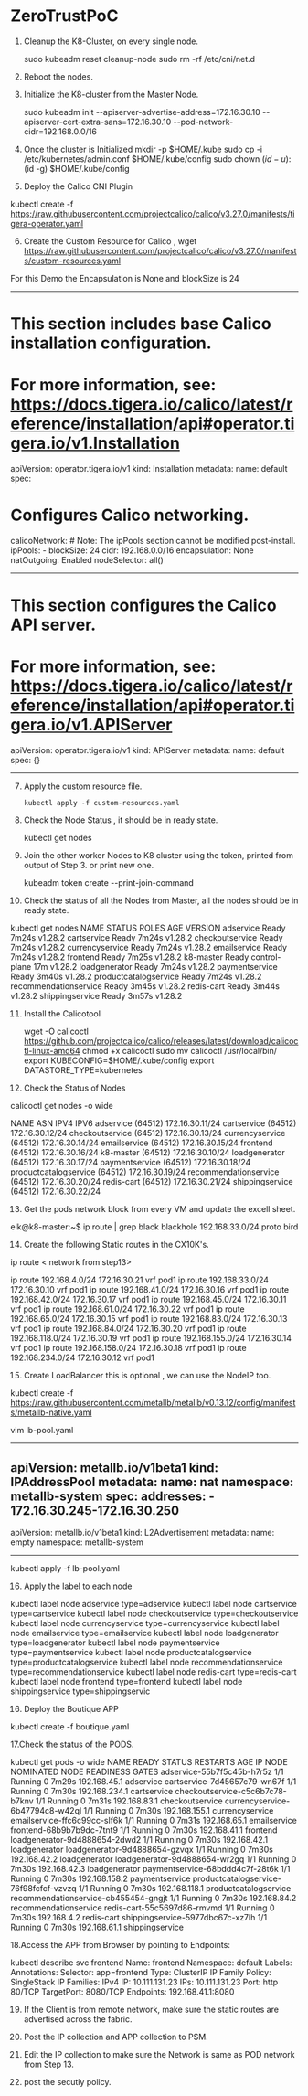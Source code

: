 # ZeroTrustPoC

1. Cleanup the K8-Cluster, on every single node.
   
    sudo kubeadm reset cleanup-node
	sudo rm -rf /etc/cni/net.d 
	
2. Reboot the nodes.

3.  Initialize the K8-cluster from the Master Node.

       sudo kubeadm init --apiserver-advertise-address=172.16.30.10 --apiserver-cert-extra-sans=172.16.30.10 --pod-network-cidr=192.168.0.0/16
	   
4. Once the cluster is Initialized 
  mkdir -p $HOME/.kube
  sudo cp -i /etc/kubernetes/admin.conf $HOME/.kube/config
  sudo chown $(id -u):$(id -g) $HOME/.kube/config

5. Deploy the Calico CNI Plugin

kubectl create -f https://raw.githubusercontent.com/projectcalico/calico/v3.27.0/manifests/tigera-operator.yaml

6. Create the Custom Resource for Calico , 
       wget https://raw.githubusercontent.com/projectcalico/calico/v3.27.0/manifests/custom-resources.yaml

For this Demo the Encapsulation is None and blockSize is 24 

****************************************************************************************************************************   
# This section includes base Calico installation configuration.
# For more information, see: https://docs.tigera.io/calico/latest/reference/installation/api#operator.tigera.io/v1.Installation
apiVersion: operator.tigera.io/v1
kind: Installation
metadata:
  name: default
spec:
  # Configures Calico networking.
  calicoNetwork:
    # Note: The ipPools section cannot be modified post-install.
    ipPools:
    - blockSize: 24
      cidr: 192.168.0.0/16
      encapsulation: None
      natOutgoing: Enabled
      nodeSelector: all()

---

# This section configures the Calico API server.
# For more information, see: https://docs.tigera.io/calico/latest/reference/installation/api#operator.tigera.io/v1.APIServer
apiVersion: operator.tigera.io/v1
kind: APIServer
metadata:
  name: default
spec: {}
*************************************************************************************************************************************
 
7. Apply the custom resource file.
    
	   kubectl apply -f custom-resources.yaml
	   
8. Check the Node Status , it should be in ready state.
    
	  kubectl get nodes

9. Join the other worker Nodes to K8 cluster using the token, printed from output of Step 3. or print new one.
	  
      kubeadm token create --print-join-command
		   
10. Check the status of all the Nodes from Master, all the nodes should be in ready state.

 kubectl get nodes
NAME                    STATUS   ROLES           AGE     VERSION
adservice               Ready    <none>          7m24s   v1.28.2
cartservice             Ready    <none>          7m24s   v1.28.2
checkoutservice         Ready    <none>          7m24s   v1.28.2
currencyservice         Ready    <none>          7m24s   v1.28.2
emailservice            Ready    <none>          7m24s   v1.28.2
frontend                Ready    <none>          7m25s   v1.28.2
k8-master               Ready    control-plane   17m     v1.28.2
loadgenerator           Ready    <none>          7m24s   v1.28.2
paymentservice          Ready    <none>          3m40s   v1.28.2
productcatalogservice   Ready    <none>          7m24s   v1.28.2
recommendationservice   Ready    <none>          3m45s   v1.28.2
redis-cart              Ready    <none>          3m44s   v1.28.2
shippingservice         Ready    <none>          3m57s   v1.28.2


11. Install the Calicotool

     
	wget -O calicoctl https://github.com/projectcalico/calico/releases/latest/download/calicoctl-linux-amd64
	chmod +x calicoctl
	sudo mv calicoctl /usr/local/bin/
	export KUBECONFIG=$HOME/.kube/config
	export DATASTORE_TYPE=kubernetes


12. Check the Status of Nodes 

calicoctl get nodes -o wide

NAME                    ASN       IPV4              IPV6
adservice               (64512)   172.16.30.11/24
cartservice             (64512)   172.16.30.12/24
checkoutservice         (64512)   172.16.30.13/24
currencyservice         (64512)   172.16.30.14/24
emailservice            (64512)   172.16.30.15/24
frontend                (64512)   172.16.30.16/24
k8-master               (64512)   172.16.30.10/24
loadgenerator           (64512)   172.16.30.17/24
paymentservice          (64512)   172.16.30.18/24
productcatalogservice   (64512)   172.16.30.19/24
recommendationservice   (64512)   172.16.30.20/24
redis-cart              (64512)   172.16.30.21/24
shippingservice         (64512)   172.16.30.22/24

13. Get the pods network block from every VM and update the excell sheet.

elk@k8-master:~$ ip route | grep black
blackhole 192.168.33.0/24 proto bird

14. Create the following Static routes in the CX10K's.

ip route < network from step13> <next-hop IP is IPv4 IP from Step12> 

ip route  192.168.4.0/24   172.16.30.21 vrf pod1 
ip route  192.168.33.0/24  172.16.30.10 vrf pod1
ip route  192.168.41.0/24  172.16.30.16 vrf pod1 
ip route  192.168.42.0/24  172.16.30.17 vrf pod1 
ip route  192.168.45.0/24  172.16.30.11 vrf pod1 
ip route  192.168.61.0/24  172.16.30.22 vrf pod1 
ip route  192.168.65.0/24  172.16.30.15 vrf pod1 
ip route  192.168.83.0/24  172.16.30.13 vrf pod1 
ip route  192.168.84.0/24  172.16.30.20 vrf pod1 
ip route  192.168.118.0/24  172.16.30.19 vrf pod1 
ip route  192.168.155.0/24  172.16.30.14 vrf pod1 
ip route  192.168.158.0/24  172.16.30.18 vrf pod1 
ip route  192.168.234.0/24  172.16.30.12 vrf pod1

15. Create LoadBalancer this is optional , we can use the NodeIP too.

kubectl create  -f https://raw.githubusercontent.com/metallb/metallb/v0.13.12/config/manifests/metallb-native.yaml

vim lb-pool.yaml
*******************************************************************
apiVersion: metallb.io/v1beta1
kind: IPAddressPool
metadata:
  name: nat
  namespace: metallb-system
spec:
  addresses:
    - 172.16.30.245-172.16.30.250
---
apiVersion: metallb.io/v1beta1
kind: L2Advertisement
metadata:
  name: empty
  namespace: metallb-system
********************************************************************* 
 kubectl apply -f lb-pool.yaml
 
16. Apply the label to each node

kubectl label node adservice type=adservice
kubectl label node cartservice type=cartservice
kubectl label node checkoutservice type=checkoutservice
kubectl label node currencyservice type=currencyservice
kubectl label node emailservice type=emailservice
kubectl label node loadgenerator type=loadgenerator
kubectl label node paymentservice type=paymentservice
kubectl label node productcatalogservice type=productcatalogservice
kubectl label node recommendationservice type=recommendationservice
kubectl label node redis-cart type=redis-cart
kubectl label node frontend type=frontend
kubectl label node shippingservice type=shippingservic

16. Deploy the Boutique APP 

kubectl create -f boutique.yaml

17.Check the status of the PODS.

kubectl get pods -o wide
NAME                                     READY   STATUS    RESTARTS   AGE     IP              NODE                    NOMINATED NODE   READINESS GATES
adservice-55b7f5c45b-h7r5z               1/1     Running   0          7m29s   192.168.45.1    adservice               <none>           <none>
cartservice-7d45657c79-wn67f             1/1     Running   0          7m30s   192.168.234.1   cartservice             <none>           <none>
checkoutservice-c5c6b7c78-b7knv          1/1     Running   0          7m31s   192.168.83.1    checkoutservice         <none>           <none>
currencyservice-6b47794c8-w42ql          1/1     Running   0          7m30s   192.168.155.1   currencyservice         <none>           <none>
emailservice-ffc6c99cc-slf6k             1/1     Running   0          7m31s   192.168.65.1    emailservice            <none>           <none>
frontend-68b9b7b9dc-7tnt9                1/1     Running   0          7m30s   192.168.41.1    frontend                <none>           <none>
loadgenerator-9d4888654-2dwd2            1/1     Running   0          7m30s   192.168.42.1    loadgenerator           <none>           <none>
loadgenerator-9d4888654-gzvqx            1/1     Running   0          7m30s   192.168.42.2    loadgenerator           <none>           <none>
loadgenerator-9d4888654-wr2gq            1/1     Running   0          7m30s   192.168.42.3    loadgenerator           <none>           <none>
paymentservice-68bddd4c7f-28t6k          1/1     Running   0          7m30s   192.168.158.2   paymentservice          <none>           <none>
productcatalogservice-76f98fcfcf-vzvzq   1/1     Running   0          7m30s   192.168.118.1   productcatalogservice   <none>           <none>
recommendationservice-cb455454-gngjt     1/1     Running   0          7m30s   192.168.84.2    recommendationservice   <none>           <none>
redis-cart-55c5697d86-rmvmd              1/1     Running   0          7m30s   192.168.4.2     redis-cart              <none>           <none>
shippingservice-5977dbc67c-xz7lh         1/1     Running   0          7m30s   192.168.61.1    shippingservice         <none>           <none>

18.Access the APP from Browser by pointing to Endpoints:

 kubectl describe svc frontend
Name:              frontend
Namespace:         default
Labels:            <none>
Annotations:       <none>
Selector:          app=frontend
Type:              ClusterIP
IP Family Policy:  SingleStack
IP Families:       IPv4
IP:                10.111.131.23
IPs:               10.111.131.23
Port:              http  80/TCP
TargetPort:        8080/TCP
Endpoints:         192.168.41.1:8080


19. If the Client is from remote network, make sure the static routes are advertised across the fabric.

20. Post the IP collection and APP collection to PSM.

21. Edit the IP collection to make sure the Network is same as POD network from Step 13.

22. post the secutiy policy.

